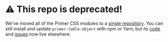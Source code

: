 # :warning: This repo is deprecated!
We've moved all of the Primer CSS modules to a [single repository][repo]. You can still install and update `primer-table-object` with npm or Yarn, but its [code] and [issues] now live elsewhere.

[repo]: https://github.com/primer/primer-css
[issues]: https://github.com/primer/primer-css/issues
[code]: https://github.com/primer/primer-css/tree/master/packages/primer-table-object